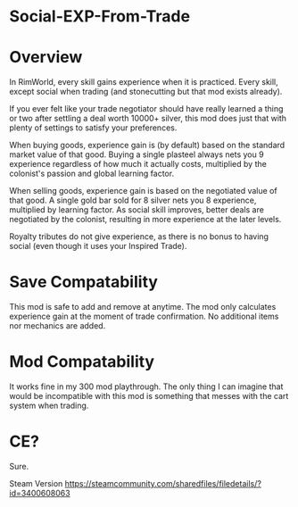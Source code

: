 # Social-EXP-From-Trade
# Overview
In RimWorld, every skill gains experience when it is practiced. Every skill, except social when trading (and stonecutting but that mod exists already).

If you ever felt like your trade negotiator should have really learned a thing or two after settling a deal worth 10000+ silver, this mod does just that with plenty of settings to satisfy your preferences.

When buying goods, experience gain is (by default) based on the standard market value of that good. Buying a single plasteel always nets you 9 experience regardless of how much it actually costs, multiplied by the colonist's passion and global learning factor.

When selling goods, experience gain is based on the negotiated value of that good. A single gold bar sold for 8 silver nets you 8 experience, multiplied by learning factor. As social skill improves, better deals are negotiated by the colonist, resulting in more experience at the later levels.

Royalty tributes do not give experience, as there is no bonus to having social (even though it uses your Inspired Trade).


# Save Compatability
This mod is safe to add and remove at anytime. The mod only calculates experience gain at the moment of trade confirmation. No additional items nor mechanics are added.

# Mod Compatability
It works fine in my 300 mod playthrough. The only thing I can imagine that would be incompatible with this mod is something that messes with the cart system when trading.

# CE?
Sure.

Steam Version
https://steamcommunity.com/sharedfiles/filedetails/?id=3400608063

